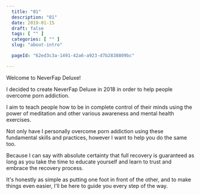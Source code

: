 ```yaml
---
  title: "01"
  description: "01"
  date: 2019-01-15
  draft: false
  tags: [ "" ]
  categories: [ "" ]
  slug: "about-intro"

  pageId: "62ed3c3a-1491-42a6-a923-d7b2838809bc"

---
```


Welcome to NeverFap Deluxe!

I decided to create NeverFap Deluxe in 2018 in order to help people overcome porn addiction.

I aim to teach people how to be in complete control of their minds using the power of meditation and other various awareness and mental health exercises.

Not only have I personally overcome porn addiction using these fundamental skills and practices, however I want to help you do the same too.

Because I can say with absolute certainty that full recovery is guaranteed as long as you take the time to educate yourself and learn to trust and embrace the recovery process.

It's honestly as simple as putting one foot in front of the other, and to make things even easier, I'll be here to guide you every step of the way.

<!-- The Reade -->
<!-- The Reade (=^ ◡ ^=) -->
